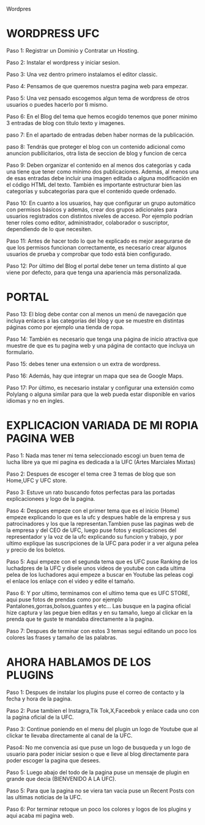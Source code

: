  Wordpres

# WORDPRESS UFC

Paso 1: Registrar un Dominio y Contratar un Hosting.

Paso 2: Instalar el wordpress y iniciar sesion.

Paso 3: Una vez dentro primero instalamos el editor classic.

Paso 4: Pensamos de que queremos nuestra pagina web para empezar.

Paso 5: Una vez pensado escogemos algun tema de wordpress de otros usuarios o puedes hacerlo por ti mismo.

Paso 6: En el Blog del tema que hemos ecogido tenemos que poner minimo 3 entradas de blog con titulo texto y imagenes.

paso 7: En el apartado de entradas deben haber normas de la publicación.

paso 8: Tendrás que proteger el blog con un contenido adicional como anuncion publlicitarios, otra lista de seccion de blog y funcion de cerca

Paso 9: Deben organizar el contenido en al menos dos categorías y cada una tiene que tener como mínimo dos publicaciones. Además, al menos una de esas entradas debe incluir una imagen editada o alguna modificación en el código HTML del texto. También es importante estructurar bien las categorías y subcategorías para que el contenido quede ordenado.

Paso 10: En cuanto a los usuarios, hay que configurar un grupo automático con permisos básicos y además, crear dos grupos adicionales para usuarios registrados con distintos niveles de acceso. Por ejemplo podrían tener roles como editor, administrador, colaborador o suscriptor, dependiendo de lo que necesiten.

Paso 11: Antes de hacer todo lo que he explicado es mejor asegurarse de que los permisos funcionan correctamente, es necesario crear algunos usuarios de prueba y comprobar que todo está bien configurado.

Paso 12: Por último del Blog el portal debe tener un tema distinto al que viene por defecto, para que tenga una apariencia más personalizada.

# PORTAL

Paso 13: El blog debe contar con al menos un menú de navegación que incluya enlaces a las categorías del blog y que se muestre en distintas páginas como por ejemplo una tienda de ropa.

Paso 14: También es necesario que tenga una página de inicio atractiva que muestre de que es tu pagina web y una página de contacto que incluya un formulario.

Paso 15: debes tener una extension o un extra de wordpress.

Paso 16: Además, hay que integrar un mapa que sea de Google Maps.

Paso 17: Por último, es necesario instalar y configurar una extensión como Polylang o alguna similar para que la web pueda estar disponible en varios idiomas y no en ingles.


# EXPLICACION VARIADA DE MI ROPIA PAGINA WEB

Paso 1: Nada mas tener mi tema seleccionado escogi un buen tema de lucha libre ya que mi pagina es dedicada a la UFC (Artes Marciales Mixtas)

Paso 2: Despues de escoger el tema cree 3 temas de blog que son Home,UFC y UFC store.

Paso 3: Estuve un rato buscando fotos perfectas para las portadas explicacionees y logo de la pagina.

Paso 4: Despues empeze con el primer tema que es el inicio (Home) empeze explicando lo que es la ufc y despues hable de la empresa y sus patrocinadores y los que la representan.Tambien puse las paginas web de la empresa y del CEO de UFC, luego puse fotos y explicaciones del representador y la voz de la ufc explicando su funcion y trabajo, y por ultimo explique las suscripciones de la UFC para poder ir a ver alguna pelea y precio de los boletos.

Paso 5: Aqui empeze con el segunda tema que es UFC puse Ranking de los luchadpres de la UFC y disele unos videos de youtube con cada ultima pelea de los luchadores aqui empeze a buscar en Youtube las peleas cogi el enlace los enlaçe con el video y edite el tamaño.

Paso 6: Y por ultimo, terminamos con el ultimo tema que es UFC STORE, aqui puse fotos de prendas como por ejemplo Pantalones,gorras,bolsos,guantes y etc... Las busque en la pagina oficial hize captura y las pegue bien editas y en su tamaño, luego  al clickar en la prenda que te guste te mandaba directamente a la pagina.

Paso 7: Despues de terminar con estos 3 temas segui editando un poco los colores las frases y tamaño de las palabras.

# AHORA HABLAMOS DE LOS PLUGINS

Paso 1: Despues de instalar los plugins puse el correo de contacto y la fecha y hora de la pagina.

Paso 2: Puse tambien el Instagra,Tik Tok,X,Faceebok y enlace cada uno con la pagina oficial de la UFC.

Paso 3: Continue poniendo en el menu del plugin un logo de Youtube que al clickar te llevaba directamente al canal de la UFC.

Paso4: No me convencia asi que puse un logo de busqueda y un logo de usuario para poder iniciar sesion o que e lleve al blog directamente para poder escoger la pagina que desees.

Paso 5: Luego abajo del todo de la pagina puse un mensaje de plugin en grande que decia (BIENVENIDO A LA UFC).

Paso 5: Para que la pagina no se viera tan vacia puse un Recent Posts con las ultimas noticias de la UFC.

Paso 6: Por terminar retoque un poco los colores y logos de los plugins y aqui acaba mi pagina web.
























